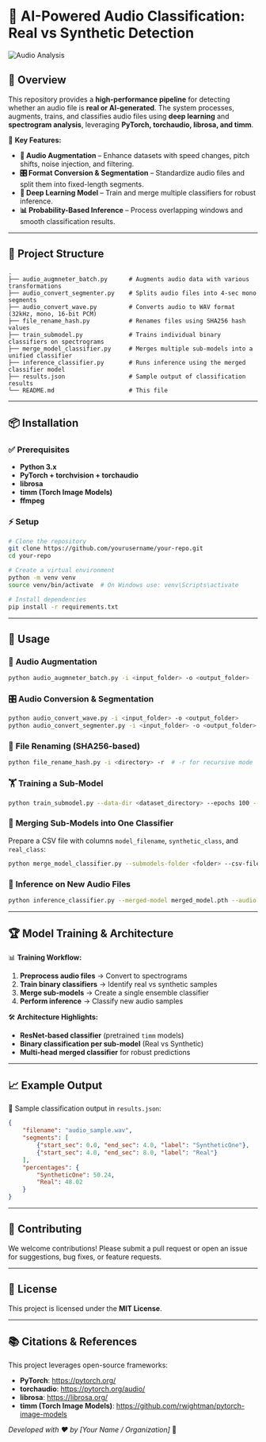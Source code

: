 # 🎵 AI-Powered Audio Classification: Real vs Synthetic Detection

![Audio Analysis](https://source.unsplash.com/1600x400/?sound,technology)

## 📌 Overview

This repository provides a **high-performance pipeline** for detecting whether an audio file is **real or AI-generated**. The system processes, augments, trains, and classifies audio files using **deep learning** and **spectrogram analysis**, leveraging **PyTorch, torchaudio, librosa, and timm**.

🚀 **Key Features:**
- **🔄 Audio Augmentation** – Enhance datasets with speed changes, pitch shifts, noise injection, and filtering.
- **🎛️ Format Conversion & Segmentation** – Standardize audio files and split them into fixed-length segments.
- **🧠 Deep Learning Model** – Train and merge multiple classifiers for robust inference.
- **📊 Probability-Based Inference** – Process overlapping windows and smooth classification results.

---

## 📂 Project Structure

```plaintext
.
├── audio_augmneter_batch.py      # Augments audio data with various transformations
├── audio_convert_segmenter.py    # Splits audio files into 4-sec mono segments
├── audio_convert_wave.py         # Converts audio to WAV format (32kHz, mono, 16-bit PCM)
├── file_rename_hash.py           # Renames files using SHA256 hash values
├── train_submodel.py             # Trains individual binary classifiers on spectrograms
├── merge_model_classifier.py     # Merges multiple sub-models into a unified classifier
├── inference_classifier.py       # Runs inference using the merged classifier model
├── results.json                  # Sample output of classification results
└── README.md                     # This file
```

---

## 📦 Installation

### ✅ Prerequisites
- **Python 3.x**
- **PyTorch + torchvision + torchaudio**
- **librosa**
- **timm (Torch Image Models)**
- **ffmpeg**

### ⚡ Setup
```bash
# Clone the repository
git clone https://github.com/yourusername/your-repo.git
cd your-repo

# Create a virtual environment
python -m venv venv
source venv/bin/activate  # On Windows use: venv\Scripts\activate

# Install dependencies
pip install -r requirements.txt
```

---

## 🎯 Usage

### 🔄 **Audio Augmentation**
```bash
python audio_augmneter_batch.py -i <input_folder> -o <output_folder>
```

### 🎛 **Audio Conversion & Segmentation**
```bash
python audio_convert_wave.py -i <input_folder> -o <output_folder>
python audio_convert_segmenter.py -i <input_folder> -o <output_folder>
```

### 🔑 **File Renaming (SHA256-based)**
```bash
python file_rename_hash.py -i <directory> -r  # -r for recursive mode
```

### 🏋️ **Training a Sub-Model**
```bash
python train_submodel.py --data-dir <dataset_directory> --epochs 100 --batch-size 32
```

### 🔗 **Merging Sub-Models into One Classifier**
Prepare a CSV file with columns `model_filename`, `synthetic_class`, and `real_class`:
```bash
python merge_model_classifier.py --submodels-folder <folder> --csv-file <csv_file> --output-path merged_model.pth
```

### 🎯 **Inference on New Audio Files**
```bash
python inference_classifier.py --merged-model merged_model.pth --audio <audio_file.wav> --threshold 0.5 --smooth
```

---

## 🏆 Model Training & Architecture

📊 **Training Workflow:**
1. **Preprocess audio files** → Convert to spectrograms
2. **Train binary classifiers** → Identify real vs synthetic samples
3. **Merge sub-models** → Create a single ensemble classifier
4. **Perform inference** → Classify new audio samples

🛠 **Architecture Highlights:**
- **ResNet-based classifier** (pretrained `timm` models)
- **Binary classification per sub-model** (Real vs Synthetic)
- **Multi-head merged classifier** for robust predictions

---

## 📈 Example Output
📌 Sample classification output in `results.json`:
```json
{
    "filename": "audio_sample.wav",
    "segments": [
        {"start_sec": 0.0, "end_sec": 4.0, "label": "SyntheticOne"},
        {"start_sec": 4.0, "end_sec": 8.0, "label": "Real"}
    ],
    "percentages": {
        "SyntheticOne": 50.24,
        "Real": 48.02
    }
}
```

---

## 🤝 Contributing
We welcome contributions! Please submit a pull request or open an issue for suggestions, bug fixes, or feature requests.

---

## 📜 License
This project is licensed under the **MIT License**.

---

## 📚 Citations & References
This project leverages open-source frameworks:
- **PyTorch**: https://pytorch.org/
- **torchaudio**: https://pytorch.org/audio/
- **librosa**: https://librosa.org/
- **timm (Torch Image Models)**: https://github.com/rwightman/pytorch-image-models

*Developed with ❤️ by [Your Name / Organization]* 🚀

